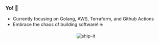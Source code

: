 ### Yo! 👋
- Currently focusing on Golang, AWS, Terraform, and Github Actions
- Embrace the chaos of building software! ☕ 

<p align="center">
  <img src="https://user-images.githubusercontent.com/8650838/185037071-543daad4-b372-46d6-8049-976299643f7a.gif" alt="ship-it" />
</p>
